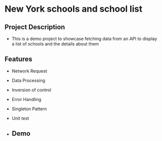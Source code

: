 # New York schools and school list


## Project Description
- This is a demo project to showcase  fetching data from an API to display a list of schools and  the details about them
## Features
- Network Request
- Data Processing
- Inversion of control
- Error Handling
- Singleton Pattern
- Unit test

- ## Demo
